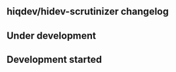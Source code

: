 hiqdev/hidev-scrutinizer changelog
----------------------------------

## Under development


## Development started

